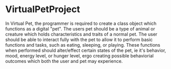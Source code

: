 # VirtualPetProject

In Virtual Pet, the programmer is required to create a class object which functions as a digital "pet". 
The users pet should be a type of animal or creature which holds characteristics and traits of a normal pet. 
The user should be able to interact fully with the pet to allow it to perform basic functions and tasks, such as eating, sleeping, or playing. 
These functions when performed should alter/effect certain states of the pet, ie it's behavior, mood, energy level, or hunger level,
ergo creating possible behaviorial outcomes which both the user and pet may experience.

